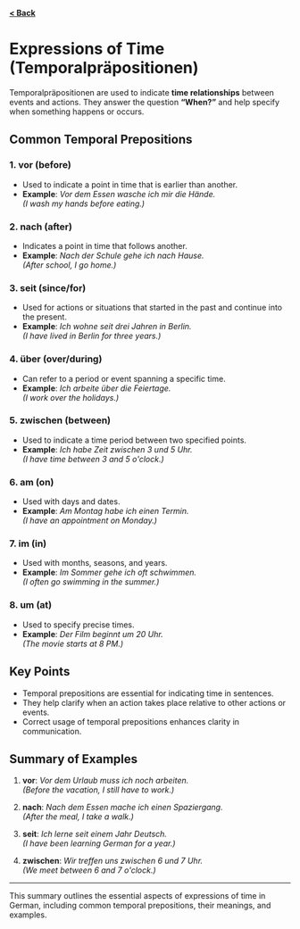 [**< Back**](../Readme.md)


# Expressions of Time (Temporalpräpositionen)

Temporalpräpositionen are used to indicate **time relationships** between events and actions. They answer the question **“When?”** and help specify when something happens or occurs. 

## Common Temporal Prepositions

### 1. **vor** (before)
- Used to indicate a point in time that is earlier than another.
- **Example**: *Vor dem Essen wasche ich mir die Hände.*  
  *(I wash my hands before eating.)*

### 2. **nach** (after)
- Indicates a point in time that follows another.
- **Example**: *Nach der Schule gehe ich nach Hause.*  
  *(After school, I go home.)*

### 3. **seit** (since/for)
- Used for actions or situations that started in the past and continue into the present.
- **Example**: *Ich wohne seit drei Jahren in Berlin.*  
  *(I have lived in Berlin for three years.)*

### 4. **über** (over/during)
- Can refer to a period or event spanning a specific time.
- **Example**: *Ich arbeite über die Feiertage.*  
  *(I work over the holidays.)*

### 5. **zwischen** (between)
- Used to indicate a time period between two specified points.
- **Example**: *Ich habe Zeit zwischen 3 und 5 Uhr.*  
  *(I have time between 3 and 5 o'clock.)*

### 6. **am** (on)
- Used with days and dates.
- **Example**: *Am Montag habe ich einen Termin.*  
  *(I have an appointment on Monday.)*

### 7. **im** (in)
- Used with months, seasons, and years.
- **Example**: *Im Sommer gehe ich oft schwimmen.*  
  *(I often go swimming in the summer.)*

### 8. **um** (at)
- Used to specify precise times.
- **Example**: *Der Film beginnt um 20 Uhr.*  
  *(The movie starts at 8 PM.)*

## Key Points

- Temporal prepositions are essential for indicating time in sentences.
- They help clarify when an action takes place relative to other actions or events.
- Correct usage of temporal prepositions enhances clarity in communication.

## Summary of Examples

1. **vor**: *Vor dem Urlaub muss ich noch arbeiten.*  
   *(Before the vacation, I still have to work.)*

2. **nach**: *Nach dem Essen mache ich einen Spaziergang.*  
   *(After the meal, I take a walk.)*

3. **seit**: *Ich lerne seit einem Jahr Deutsch.*  
   *(I have been learning German for a year.)*

4. **zwischen**: *Wir treffen uns zwischen 6 und 7 Uhr.*  
   *(We meet between 6 and 7 o'clock.)*

---

This summary outlines the essential aspects of expressions of time in German, including common temporal prepositions, their meanings, and examples.
